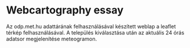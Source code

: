 # Webcartography essay

Az odp.met.hu adattárának felhasználásával készített weblap a leaflet térkép felhasználásával.
A település kiválasztása után az aktuális 24 órás adatsor megjelenítése meteogramon.
